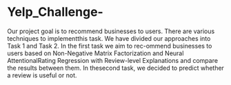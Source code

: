 # Yelp_Challenge-
Our project goal is to recommend businesses to users.  There are various techniques to implementthis task.  We have divided our approaches into Task 1 and Task 2.  In the first task we aim to rec-ommend businesses to users based on Non-Negative Matrix Factorization and Neural AttentionalRating Regression with Review-level Explanations and compare the results between them.  In thesecond task, we decided to predict whether a review is useful or not.
